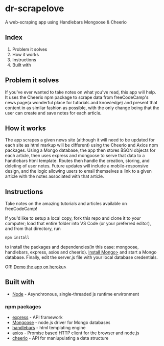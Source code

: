 # dr-scrapelove
A web-scraping app using Handlebars Mongoose &amp; Cheerio

## Index
1. Problem it solves
2. How it works
3. Instructions
4. Built with

## Problem it solves
If you've ever wanted to take notes on what you've read, this app will help. It uses the Cheerio npm package to scrape data from freeCodeCamp's news page(a wonderful place for tutorials and knowledge) and present that content in as similar fashion as possible, with the only change being that the user can create and save notes for each article. 

## How it works
The app scrapes a given news site (although it will need to be updated for each site as html markup will be different) using the Cheerio and Axios npm packages. Using a Mongo database, the app then stores BSON objects for each article, then uses express and mongoose to serve that data to a handlebars html template. Routes then handle the creation, storing, and deleting of user notes. Future updates will include a mobile-responsive design, and the logic allowing users to email themselves a link to a given article with the notes associated with that article.

## Instructions
Take notes on the amazing tutorials and articles available on freeCodeCamp! 

If you'd like to setup a local copy, fork this repo and clone it to your computer; load that entire folder into VS Code (or your preferred editor), and from that directory, run  
```sh
npm install
``` 
to install the packages and dependencies(in this case: mongoose, handlebars, express, axios and cheerio). [Install Mongo>](https://docs.mongodb.com/manual/installation/) and start a Mongo database. Finally, edit the server.js file with your local database credentials.  

OR! [Demo the app on heroku>](https://shrouded-springs-77789.herokuapp.com/)

## Built with
* [Node](https://nodejs.org/en/) - Asynchronous, single-threaded js runtime environment
### npm packages
* [express](https://www.npmjs.com/package/express) - API framework
* [Mongoose](https://www.npmjs.com/package/mongoose) - node.js driver for Mongo databases
* [handlebars](https://www.npmjs.com/package/express-handlebars) - html templating engine
* [axios](https://www.npmjs.com/package/axios) - Promise based HTTP client for the browser and node.js
* [cheerio](https://www.npmjs.com/package/method-override) - API for maniupulating a data structure
